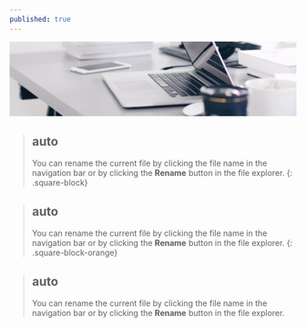 ```yaml
---
published: true
---
```

[![Benjamin Bannekat ](https://raw.githubusercontent.com/hamid-abbaszadeh/hamid-abbaszadeh.github.io/master/images/post1.jpg)](https://hamid-abbaszadeh.github.io/Trees-Algorithm/)

>## auto
>You can rename the current file by clicking the file name in the navigation bar or by clicking the **Rename** button in the file explorer.
{: .square-block}

>## auto
>You can rename the current file by clicking the file name in the navigation bar or by clicking the **Rename** button in the file explorer.
{: .square-block-orange}

>## auto
>You can rename the current file by clicking the file name in the navigation bar or by clicking the **Rename** button in the file explorer.


